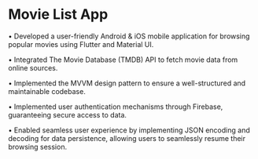 # Movie List App

•	Developed a user-friendly Android & iOS mobile application for browsing popular movies using Flutter and Material UI.

•	Integrated The Movie Database (TMDB) API to fetch movie data from online sources. 

•	Implemented the MVVM design pattern to ensure a well-structured and maintainable codebase. 

•	Implemented user authentication mechanisms through Firebase, guaranteeing secure access to data.

•	Enabled seamless user experience by implementing JSON encoding and decoding for data persistence, allowing users to seamlessly resume their browsing session. 



